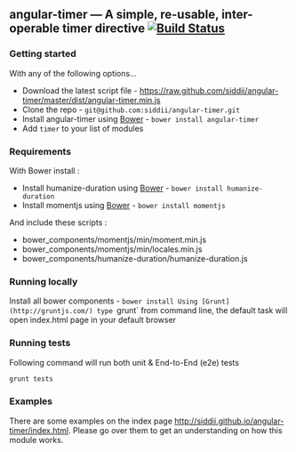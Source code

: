 ## angular-timer — A simple, re-usable, inter-operable timer directive [![Build Status](https://travis-ci.org/siddii/angular-timer.png)](https://travis-ci.org/siddii/angular-timer)

### Getting started
With any of the following options...
* Download the latest script file - https://raw.github.com/siddii/angular-timer/master/dist/angular-timer.min.js
* Clone the repo - `git@github.com:siddii/angular-timer.git`
* Install angular-timer using [Bower](http://bower.io) - `bower install angular-timer`
* Add ``timer`` to your list of modules

### Requirements
With Bower install :
* Install humanize-duration using [Bower](http://bower.io) - `bower install humanize-duration`
* Install momentjs using [Bower](http://bower.io) - `bower install momentjs`

And include these scripts :
* bower_components/momentjs/min/moment.min.js
* bower_components/momentjs/min/locales.min.js
* bower_components/humanize-duration/humanize-duration.js


### Running locally
Install all bower components - `bower install
Using [Grunt](http://gruntjs.com/) type `grunt` from command line, the default task will open index.html page in your
default browser

### Running tests
Following command will run both unit & End-to-End (e2e) tests
```bash
grunt tests
```

### Examples
There are some examples on the index page http://siddii.github.io/angular-timer/index.html. Please go over them to get an understanding on how this module works.
